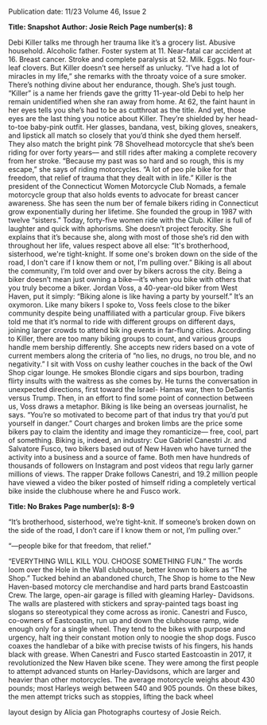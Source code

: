 Publication date: 11/23
Volume 46, Issue 2

**Title: Snapshot**
**Author: Josie Reich**
**Page number(s): 8**

Debi Killer talks me through 
her trauma like it’s a grocery 
list. Abusive household. Alcoholic 
father. Foster system at 11. Near-fatal car 
accident at 16. Breast cancer. Stroke and 
complete paralysis at 52. Milk. Eggs. No 
four-leaf clovers. But Killer doesn’t see 
herself as unlucky.
“I’ve had a lot of miracles in my life,” 
she remarks with the throaty voice of 
a sure smoker. There’s nothing divine 
about her endurance, though. She’s just 
tough. “Killer” is a name her friends gave 
the gritty 11-year-old Debi to help her 
remain unidentified when she ran away 
from home. At 62, the faint haunt in her 
eyes tells you she’s had to be as cutthroat 
as the title.
And yet, those eyes are the last 
thing you notice about Killer. They’re 
shielded by her head-to-toe baby-pink 
outfit. Her glasses, bandana, vest, biking 
gloves, sneakers, and lipstick all match 
so closely that you’d think she dyed 
them herself. They also match the bright 
pink ’78 Shovelhead motorcycle that 
she’s been riding for over forty years––
and still rides after making a complete 
recovery from her stroke.
“Because my past was so hard and 
so rough, this is my escape,” she says 
of riding motorcycles. “A lot of peo­
ple bike for that freedom, that relief of 
trauma that they dealt with in life.”
Killer is the president of the 
Connecticut Women Motorcycle Club 
Nomads, a female motorcycle group that 
also holds events to advocate for breast 
cancer awareness. She has seen the num­
ber of female bikers riding in Connecticut 
grow exponentially during her lifetime. 
She founded the group in 1987 with twelve 
“sisters.”  Today, forty-five women ride with 
the Club.
Killer is full of laughter and quick 
with aphorisms. She doesn’t project 
ferocity. She explains that it’s because 
she, along with most of those she’s rid­
den with throughout her life, values 
respect above all else: “It's brotherhood, 
sisterhood, we're tight-knight. If some­
one's broken down on the side of the 
road, I don't care if I know them or not, 
I'm pulling over.”
Biking is all about the community, 
I’m told over and over by bikers across 
the city. Being a biker doesn’t mean just 
owning a bike—it’s when you bike with 
others that you truly become a biker.
Jordan Voss, a 40-year-old biker 
from West Haven, put it simply: “Biking 
alone is like having a party by yourself.” 
It’s an oxymoron. 
Like many bikers I spoke to, Voss 
feels close to the biker community despite 
being unaffiliated with a particular group. 
Five bikers told me that it’s normal to 
ride with different groups on different 
days, joining larger crowds to attend bik­
ing events in far-flung cities. According to 
Killer, there are too many biking groups to 
count, and various groups handle mem­
bership differently. She accepts new riders 
based on a vote of current members along 
the criteria of “no lies, no drugs, no trou­
ble, and no negativity.”
I sit with Voss on cushy leather 
couches in the back of the Owl Shop 
cigar lounge. He smokes Blondie cigars 
and sips bourbon, trading flirty insults 
with the waitress as she comes by. He 
turns the conversation in unexpected 
directions, first toward the Israel-
Hamas war, then to DeSantis versus 
Trump. Then, in an effort to find some 
point of connection between us, Voss 
draws a metaphor. Biking is like being 
an overseas journalist, he says. “You’re so 
motivated to become part of that indus­
try that you’d put yourself in danger.”
Court charges and broken limbs are 
the price some bikers pay to claim the 
identity and image they romanticize—
free, cool, part of something.
Biking is, indeed, an industry: Cue 
Gabriel Canestri Jr. and Salvatore Fusco, 
two bikers based out of New Haven who 
have turned the activity into a business 
and a source of fame. Both men have 
hundreds of thousands of followers on 
Instagram and post videos that regu­
larly garner millions of views. The rapper 
Drake follows Canestri, and 19.2 million 
people have viewed a video the biker 
posted of himself riding a completely 
vertical bike inside the clubhouse where 
he and Fusco work.



**Title: No Brakes**
**Page number(s): 8-9**

“It’s brotherhood, sisterhood, we’re tight-knit. If someone’s broken down on 
the side of the road, I don’t care if I know them or not, I’m pulling over.”

“—people bike 
for that freedom, 
that relief.”

“EVERYTHING WILL KILL YOU.  CHOOSE 
SOMETHING FUN.”
The words loom over the Hole in 
the Wall clubhouse, better known to 
bikers as “The Shop.” Tucked behind an 
abandoned church, The Shop is home 
to the New Haven-based motorcy­
cle merchandise and hard parts brand 
Eastcoastin Crew. The large, open-air 
garage is filled with gleaming Harley-
Davidsons. The walls are plastered with 
stickers and spray-painted tags boast­
ing slogans so stereotypical they come 
across as ironic.
Canestri and Fusco, co-owners 
of Eastcoastin, run up and down the 
clubhouse ramp, wide enough only 
for a single wheel. They tend to the 
bikes with purpose and urgency, halt­
ing their constant motion only to 
noogie the shop dogs. Fusco coaxes 
the handlebar of a bike with precise 
twists of his fingers, his hands black 
with grease.
When Canestri and Fusco started 
Eastcoastin in 2017, it revolutionized 
the New Haven bike scene. They were 
among the first people to attempt 
advanced stunts on Harley-Davidsons, 
which are larger and heavier than other 
motorcycles. The average motorcycle 
weighs about 430 pounds; most Harleys 
weigh between 540 and 905 pounds. 
On these bikes, the men attempt tricks 
such as stoppies, lifting the back wheel


layout design by Alicia gan
Photographs courtesy of Josie Reich.
